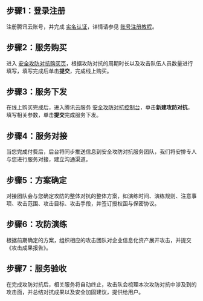 ## 步骤1：登录注册

注册腾讯云账号，并完成 [实名认证](https://cloud.tencent.com/document/product/378/10496)，详情请参见 [账号注册教程](https://cloud.tencent.com/document/product/378/17985)。

## 步骤2：服务购买
进入 [安全攻防对抗购买页](https://buy.cloud.tencent.com/cadc)，根据攻防对抗的周期时长以及攻击队伍人员数量进行填写，填写完成后单击**提交**，完成线上购买。


## 步骤3：服务下发
在线上购买完成后，进入腾讯云服务 [安全攻防对抗控制台](https://console.cloud.tencent.com/mss/cadc)，单击**新建攻防对抗**，填写相关参数，单击**提交**完成服务下发。


## 步骤4：服务对接
当您完成付费后，后台将同步推送信息到安全攻防对抗服务团队，我们将安排专人与您进行服务对接，建立沟通渠道。



## 步骤5：方案确定
对接团队会与您确定攻防的整体对抗的整体方案，如演练时间、演练规则、注意事项、攻击范围、攻击目标、攻击手段，并签订授权函与保密协议。



## 步骤6：攻防演练
根据前期确定的方案，组织相应的攻击团队对企业信息化资产展开攻击，并提交《攻击成果报告》。


## 步骤7：服务验收
在完成攻防对抗后，相关服务将自动终止，攻击队会梳理本次攻防对抗中涉及到的攻击面，并总结对抗成果以及安全加固建议，提供给用户。
